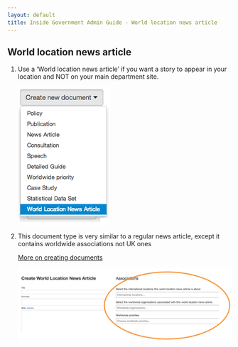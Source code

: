 ```yaml
---
layout: default
title: Inside Government Admin Guide - World location news article
---
```


## World location news article

1. Use a ‘World location news article’ if you want a story to appear in your location and NOT on your main department site.

	![World location news article 1](world-location-news-article-1.png)
	
2. This document type is very similar to a regular news article, except it contains worldwide associations not UK ones

	[More on creating documents](/inside-government-admin-guide/creating-documents/creating-a-new-doc.html)

	![World location news article 2](world-location-news-article-2.png)